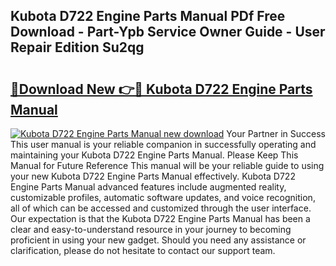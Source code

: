 ## Kubota D722 Engine Parts Manual PDf Free Download - Part-Ypb Service Owner Guide - User Repair Edition Su2qg

# <h2><a href="http://bc21269.oget.top/?id=Kubota+D722+Engine+Parts+Manual">🔗Download New 👉🔴 Kubota D722 Engine Parts Manual</a></h2>

[![Kubota D722 Engine Parts Manual new download](https://i.imgur.com/5g1atiW.png)](http://bc21269.oget.top/?id=Kubota+D722+Engine+Parts+Manual)
Your Partner in Success This user manual is your reliable companion in successfully operating and maintaining your Kubota D722 Engine Parts Manual. Please Keep This Manual for Future Reference This manual will be your reliable guide to using your new Kubota D722 Engine Parts Manual effectively. Kubota D722 Engine Parts Manual advanced features include augmented reality, customizable profiles, automatic software updates, and voice recognition, all of which can be accessed and customized through the user interface. Our expectation is that the Kubota D722 Engine Parts Manual has been a clear and easy-to-understand resource in your journey to becoming proficient in using your new gadget. Should you need any assistance or clarification, please do not hesitate to contact our support team.
